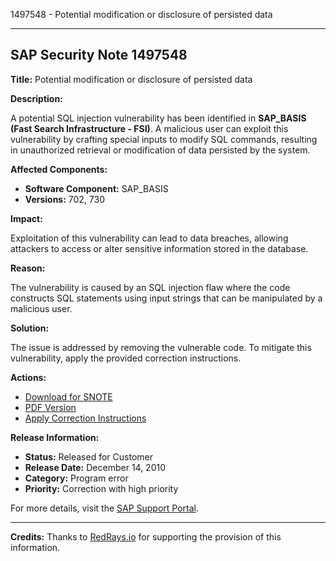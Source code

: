 1497548 - Potential modification or disclosure of persisted data

---

## SAP Security Note 1497548

**Title:** Potential modification or disclosure of persisted data

**Description:**

A potential SQL injection vulnerability has been identified in **SAP_BASIS (Fast Search Infrastructure - FSI)**. A malicious user can exploit this vulnerability by crafting special inputs to modify SQL commands, resulting in unauthorized retrieval or modification of data persisted by the system.

**Affected Components:**

- **Software Component:** SAP_BASIS
- **Versions:** 702, 730

**Impact:**

Exploitation of this vulnerability can lead to data breaches, allowing attackers to access or alter sensitive information stored in the database.

**Reason:**

The vulnerability is caused by an SQL injection flaw where the code constructs SQL statements using input strings that can be manipulated by a malicious user.

**Solution:**

The issue is addressed by removing the vulnerable code. To mitigate this vulnerability, apply the provided correction instructions.

**Actions:**

- [Download for SNOTE](https://notesdownloads.sap.com/note/0040000008864162017)
- [PDF Version](https://userapps.support.sap.com/sap/support/sfm/notes/print/0001497548?language=en-US&token=110236CD536C8D8122D7A9E32CC723A4)
- [Apply Correction Instructions](https://me.sap.com/corrins/0001497548/41)

**Release Information:**

- **Status:** Released for Customer
- **Release Date:** December 14, 2010
- **Category:** Program error
- **Priority:** Correction with high priority

For more details, visit the [SAP Support Portal](https://me.sap.com/notes/0001497548).

---

**Credits:** Thanks to [RedRays.io](https://redrays.io) for supporting the provision of this information.